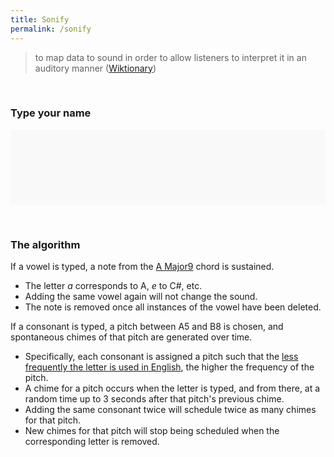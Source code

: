 ```yaml
---
title: Sonify
permalink: /sonify
---
```


<script src="{{ site.baseurl }}{% link week3-sonify/js/sonify.js %}"></script>

<style>
    #text-container {
        margin: auto;
        width: 100%;
        padding: 40px 0 0 0;
        height: 80px;
        text-align: center;
        background: #f9f9f9;
        overflow: hidden;
    }
    #text {
        margin: 0;
    }
</style>

> to map data to sound in order to allow listeners to interpret it in an auditory manner ([Wiktionary](https://en.wiktionary.org/wiki/sonify))

&nbsp;

### Type your name

<div id="text-container"><h4 id="text"></h4></div>

&nbsp;

### The algorithm

If a vowel is typed, a note from the [A Major9](https://pianochord.com/A-major-7th/variation/A-major-9th-5th) chord is sustained.

- The letter _a_ corresponds to A, _e_ to C#, etc.
- Adding the same vowel again will not change the sound.
- The note is removed once all instances of the vowel have been deleted.

If a consonant is typed, a pitch between A5 and B8 is chosen, and spontaneous chimes of that pitch are generated over time.

- Specifically, each consonant is assigned a pitch such that the [less frequently the letter is used in English](https://en.wikipedia.org/wiki/Letter_frequency), the higher the frequency of the pitch.
- A chime for a pitch occurs when the letter is typed, and from there, at a random time up to 3 seconds after that pitch's previous chime.
- Adding the same consonant twice will schedule twice as many chimes for that pitch.
- New chimes for that pitch will stop being scheduled when the corresponding letter is removed.
